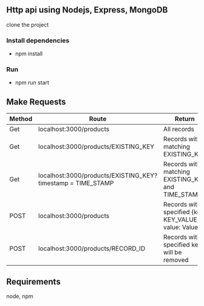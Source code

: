 ## Http api using Nodejs, Express,  MongoDB

clone the project

### Install dependencies
* npm install

### Run

* npm run start

## Make Requests

| Method        | Route                                                                 | Return                                                |
| ------------- | --------------------------------------------------------------------- | -------------------------------------------------     |
| Get           | localhost:3000/products                                               | All records                                           |
| Get           | localhost:3000/products/EXISTING_KEY                                  | Records with matching EXISTING_KEY                    |
| Get           | localhost:3000/products/EXISTING_KEY?timestamp = TIME_STAMP           | Records with matching EXISTING_KEY and TIME_STAMP     |
| POST          | localhost:3000/products                                               | Records with specified {key: KEY_VALUE, value: Value} |
| POST          | localhost:3000/products/RECORD_ID                                     | Records with specified key will be removed            |

## Requirements
node, npm


